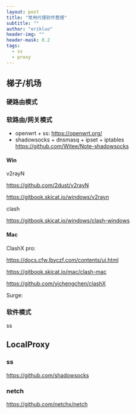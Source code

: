 ```yaml
---
layout: post
title: "常用代理软件整理"
subtitle: ""
author: "erikluo"
header-img: ""
header-mask: 0.2
tags:
  - ss
  - proxy
---
```


## 梯子/机场
### 硬路由模式

### 软路由/网关模式
- openwrt + ss: 
 <https://openwrt.org/> 
- shadowsocks + dnsmasq + ipset + iptables 
 <https://github.com/Witee/Note-shadowsocks>

#### Win
v2rayN 

<https://github.com/2dust/v2rayN> 

<https://gitbook.skicat.io/windows/v2rayn>

clash

<https://gitbook.skicat.io/windows/clash-windows>

#### Mac
ClashX pro: 

https://docs.cfw.lbyczf.com/contents/ui.html

https://gitbook.skicat.io/mac/clash-mac 

https://github.com/yichengchen/clashX 


Surge: 


### 软件模式
ss

### 

## LocalProxy
### ss
<https://github.com/shadowsocks> 

### netch
<https://github.com/netchx/netch> 


